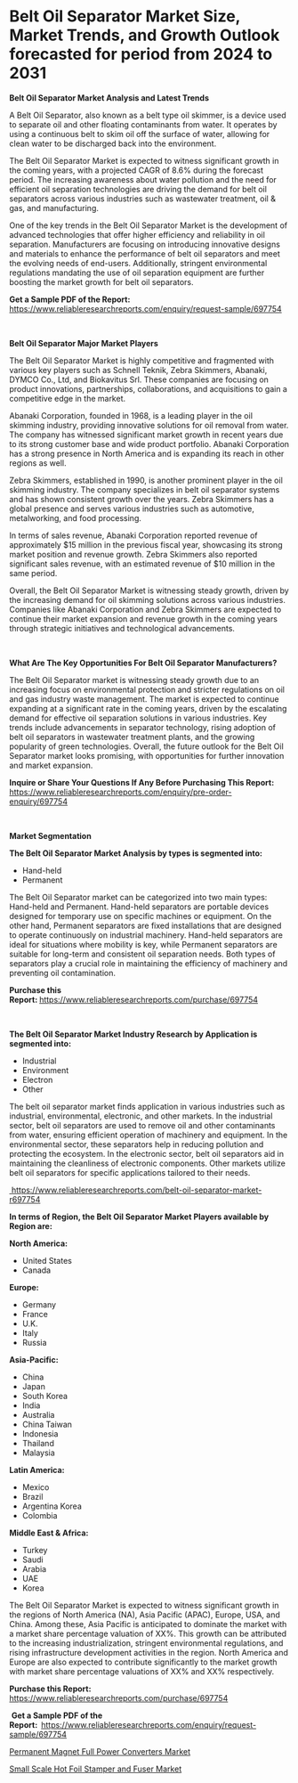<p><h1>Belt Oil Separator Market Size, Market Trends, and Growth Outlook forecasted for period from 2024 to 2031</h1></p><p><strong>Belt Oil Separator Market Analysis and Latest Trends</strong></p>
<p><p>A Belt Oil Separator, also known as a belt type oil skimmer, is a device used to separate oil and other floating contaminants from water. It operates by using a continuous belt to skim oil off the surface of water, allowing for clean water to be discharged back into the environment.</p><p>The Belt Oil Separator Market is expected to witness significant growth in the coming years, with a projected CAGR of 8.6% during the forecast period. The increasing awareness about water pollution and the need for efficient oil separation technologies are driving the demand for belt oil separators across various industries such as wastewater treatment, oil & gas, and manufacturing.</p><p>One of the key trends in the Belt Oil Separator Market is the development of advanced technologies that offer higher efficiency and reliability in oil separation. Manufacturers are focusing on introducing innovative designs and materials to enhance the performance of belt oil separators and meet the evolving needs of end-users. Additionally, stringent environmental regulations mandating the use of oil separation equipment are further boosting the market growth for belt oil separators.</p></p>
<p><strong>Get a Sample PDF of the Report:&nbsp;</strong> <a href="https://www.reliableresearchreports.com/enquiry/request-sample/697754">https://www.reliableresearchreports.com/enquiry/request-sample/697754</a></p>
<p>&nbsp;</p>
<p><strong>Belt Oil Separator Major Market Players</strong></p>
<p><p>The Belt Oil Separator Market is highly competitive and fragmented with various key players such as Schnell Teknik, Zebra Skimmers, Abanaki, DYMCO Co., Ltd, and Biokavitus Srl. These companies are focusing on product innovations, partnerships, collaborations, and acquisitions to gain a competitive edge in the market.</p><p>Abanaki Corporation, founded in 1968, is a leading player in the oil skimming industry, providing innovative solutions for oil removal from water. The company has witnessed significant market growth in recent years due to its strong customer base and wide product portfolio. Abanaki Corporation has a strong presence in North America and is expanding its reach in other regions as well.</p><p>Zebra Skimmers, established in 1990, is another prominent player in the oil skimming industry. The company specializes in belt oil separator systems and has shown consistent growth over the years. Zebra Skimmers has a global presence and serves various industries such as automotive, metalworking, and food processing.</p><p>In terms of sales revenue, Abanaki Corporation reported revenue of approximately $15 million in the previous fiscal year, showcasing its strong market position and revenue growth. Zebra Skimmers also reported significant sales revenue, with an estimated revenue of $10 million in the same period.</p><p>Overall, the Belt Oil Separator Market is witnessing steady growth, driven by the increasing demand for oil skimming solutions across various industries. Companies like Abanaki Corporation and Zebra Skimmers are expected to continue their market expansion and revenue growth in the coming years through strategic initiatives and technological advancements.</p></p>
<p>&nbsp;</p>
<p><strong>What Are The Key Opportunities For Belt Oil Separator Manufacturers?</strong></p>
<p><p>The Belt Oil Separator market is witnessing steady growth due to an increasing focus on environmental protection and stricter regulations on oil and gas industry waste management. The market is expected to continue expanding at a significant rate in the coming years, driven by the escalating demand for effective oil separation solutions in various industries. Key trends include advancements in separator technology, rising adoption of belt oil separators in wastewater treatment plants, and the growing popularity of green technologies. Overall, the future outlook for the Belt Oil Separator market looks promising, with opportunities for further innovation and market expansion.</p></p>
<p><strong>Inquire or Share Your Questions If Any Before Purchasing This Report:</strong> <a href="https://www.reliableresearchreports.com/enquiry/pre-order-enquiry/697754">https://www.reliableresearchreports.com/enquiry/pre-order-enquiry/697754</a></p>
<p>&nbsp;</p>
<p><strong>Market Segmentation</strong></p>
<p><strong>The Belt Oil Separator Market Analysis by types is segmented into:</strong></p>
<p><ul><li>Hand-held</li><li>Permanent</li></ul></p>
<p><p>The Belt Oil Separator market can be categorized into two main types: Hand-held and Permanent. Hand-held separators are portable devices designed for temporary use on specific machines or equipment. On the other hand, Permanent separators are fixed installations that are designed to operate continuously on industrial machinery. Hand-held separators are ideal for situations where mobility is key, while Permanent separators are suitable for long-term and consistent oil separation needs. Both types of separators play a crucial role in maintaining the efficiency of machinery and preventing oil contamination.</p></p>
<p><strong>Purchase this Report:&nbsp;</strong><a href="https://www.reliableresearchreports.com/purchase/697754">https://www.reliableresearchreports.com/purchase/697754</a></p>
<p>&nbsp;</p>
<p><strong>The Belt Oil Separator Market Industry Research by Application is segmented into:</strong></p>
<p><ul><li>Industrial</li><li>Environment</li><li>Electron</li><li>Other</li></ul></p>
<p><p>The belt oil separator market finds application in various industries such as industrial, environmental, electronic, and other markets. In the industrial sector, belt oil separators are used to remove oil and other contaminants from water, ensuring efficient operation of machinery and equipment. In the environmental sector, these separators help in reducing pollution and protecting the ecosystem. In the electronic sector, belt oil separators aid in maintaining the cleanliness of electronic components. Other markets utilize belt oil separators for specific applications tailored to their needs.</p></p>
<p><a href="https://www.reliableresearchreports.com/belt-oil-separator-market-r697754">&nbsp;https://www.reliableresearchreports.com/belt-oil-separator-market-r697754</a></p>
<p><strong>In terms of Region, the Belt Oil Separator Market Players available by Region are:</strong></p>
<p>
    <p> <strong> North America: </strong>
        <ul>
            <li>United States</li>
            <li>Canada</li>
        </ul>
        </p> 
    <p> <strong> Europe: </strong>
        <ul>
            <li>Germany</li>
            <li>France</li>
            <li>U.K.</li>
            <li>Italy</li>
            <li>Russia</li>
        </ul>
        </p> 
    <p> <strong> Asia-Pacific: </strong>
        <ul>
            <li>China</li>
            <li>Japan</li>
            <li>South Korea</li>
            <li>India</li>
            <li>Australia</li>
            <li>China Taiwan</li>
            <li>Indonesia</li>
            <li>Thailand</li>
            <li>Malaysia</li>
        </ul>
        </p> 
    <p> <strong> Latin America: </strong>
        <ul>
            <li>Mexico</li>
            <li>Brazil</li>
            <li>Argentina Korea</li>
            <li>Colombia</li>
        </ul>
        </p> 
    <p> <strong> Middle East & Africa: </strong>
        <ul>
            <li>Turkey</li>
            <li>Saudi</li>
            <li>Arabia</li>
            <li>UAE</li>
            <li>Korea</li>
        </ul>
    </p>
    </p>
<p><p>The Belt Oil Separator Market is expected to witness significant growth in the regions of North America (NA), Asia Pacific (APAC), Europe, USA, and China. Among these, Asia Pacific is anticipated to dominate the market with a market share percentage valuation of XX%. This growth can be attributed to the increasing industrialization, stringent environmental regulations, and rising infrastructure development activities in the region. North America and Europe are also expected to contribute significantly to the market growth with market share percentage valuations of XX% and XX% respectively.</p></p>
<p><strong>Purchase this Report: </strong><a href="https://www.reliableresearchreports.com/purchase/697754">https://www.reliableresearchreports.com/purchase/697754</a></p>
<p>&nbsp;<strong>Get a Sample PDF of the Report:&nbsp;&nbsp;</strong><a href="https://www.reliableresearchreports.com/enquiry/request-sample/697754">https://www.reliableresearchreports.com/enquiry/request-sample/697754</a></p>
<p><strong></strong></p>
<p><p><a href="https://github.com/AlysaLedner2023/Market-Research-Report-List-2/blob/main/permanent-magnet-full-power-converters-market.md">Permanent Magnet Full Power Converters Market</a></p><p><a href="https://github.com/JermaineCrona2023/Market-Research-Report-List-2/blob/main/small-scale-hot-foil-stamper-and-fuser-market.md">Small Scale Hot Foil Stamper and Fuser Market</a></p></p>